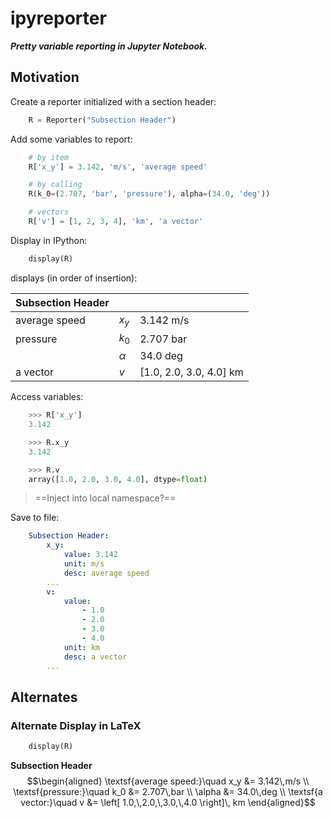 # ipyreporter

***Pretty variable reporting in Jupyter Notebook.***

## Motivation

Create a reporter initialized with a section header:

```python
    R = Reporter("Subsection Header")
```

Add some variables to report:

```python
    # by item
    R['x_y'] = 3.142, 'm/s', 'average speed'

    # by calling
    R(k_0=(2.707, 'bar', 'pressure'), alpha=(34.0, 'deg'))

    # vectors
    R['v'] = [1, 2, 3, 4], 'km', 'a vector'
```

Display in IPython:

```python
    display(R)
```

displays (in order of insertion):

| Subsection Header | | |
| --- | --- | --- |
| average speed | $x_y$ | 3.142 m/s |
| pressure | $k_0$ | 2.707 bar |
| | $\alpha$ | 34.0 deg |
| a vector | $v$ | [1.0, 2.0, 3.0, 4.0] km |

Access variables:

```python
    >>> R['x_y']
    3.142

    >>> R.x_y
    3.142

    >>> R.v
    array([1.0, 2.0, 3.0, 4.0], dtype=float)
```

> ==Inject into local namespace?==

Save to file:

```yaml
    Subsection Header:
        x_y:
            value: 3.142
            unit: m/s
            desc: average speed
        ...
        v:
            value:
                - 1.0
                - 2.0
                - 3.0
                - 4.0
            unit: km
            desc: a vector
        ...
```

## Alternates

### Alternate Display in LaTeX

```python
    display(R)
```

**Subsection Header**
$$\begin{aligned}
    \textsf{average speed:}\quad x_y &= 3.142\,m/s \\
    \textsf{pressure:}\quad k_0 &= 2.707\,bar \\
    \alpha &= 34.0\,deg \\
    \textsf{a vector:}\quad v &= \left[
        1.0,\,2.0,\,3.0,\,4.0
    \right]\, km
\end{aligned}$$
